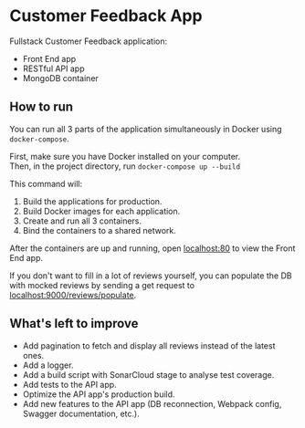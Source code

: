 # Customer Feedback App

Fullstack Customer Feedback application:
- Front End app 
- RESTful API app
- MongoDB container

## How to run

You can run all 3 parts of the application simultaneously in Docker using `docker-compose`.

First, make sure you have Docker installed on your computer.\
Then, in the project directory, run `docker-compose up --build`

This command will:
1. Build the applications for production.
2. Build Docker images for each application. 
3. Create and run all 3 containers.
4. Bind the containers to a shared network.

After the containers are up and running, open [localhost:80](http://localhost:80) to view the Front End app.

If you don't want to fill in a lot of reviews yourself, you can populate the DB with mocked reviews by sending a get request to [localhost:9000/reviews/populate](http://localhost:9000/reviews/populate).

## What's left to improve

- Add pagination to fetch and display all reviews instead of the latest ones.
- Add a logger.
- Add a build script with SonarCloud stage to analyse test coverage.
- Add tests to the API app.
- Optimize the API app's production build.
- Add new features to the API app (DB reconnection, Webpack config, Swagger documentation, etc.).
